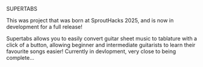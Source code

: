 SUPERTABS

This was project that was born at SproutHacks 2025, and is now in development for a full release!

Supertabs allows you to easily convert guitar sheet music to tablature with a click of a button, allowing beginner and intermediate guitarists to learn their favourite songs easier!
Currently in devlopment, very close to being complete...

